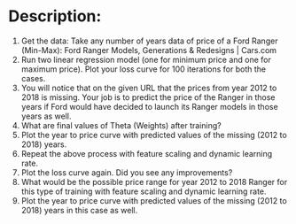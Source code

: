 # Description:
1. Get the data: Take any number of years data of price of a Ford Ranger (Min-Max): Ford Ranger Models, Generations & Redesigns | Cars.com
2. Run two linear regression model (one for minimum price and one for maximum price). Plot your loss curve for 100 iterations for both the cases.
3. You will notice that on the given URL that the prices from year 2012 to 2018 is missing. Your job is to predict the price of the Ranger in those years if Ford would have decided to launch its Ranger models in those years as well.
4. What are final values of Theta (Weights) after training?
5. Plot the year to price curve with predicted values of the missing (2012 to 2018) years.
6. Repeat the above process with feature scaling and dynamic learning rate.
7. Plot the loss curve again. Did you see any improvements?
8. What would be the possible price range for year 2012 to 2018 Ranger for this type of training with feature scaling and dynamic learning rate.
9. Plot the year to price curve with predicted values of the missing (2012 to 2018) years in this case as well.
